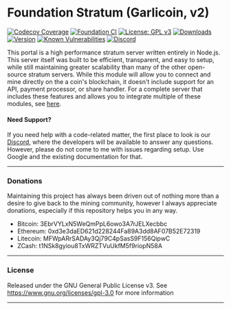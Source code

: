 # Foundation Stratum (Garlicoin, v2)

[![Codecov Coverage](https://img.shields.io/codecov/c/github/blinkhash/foundation-v2-garlicoin.svg?style=flat-square)](https://codecov.io/gh/blinkhash/foundation-v2-garlicoin/)
[![Foundation CI](https://github.com/blinkhash/foundation-v2-garlicoin/actions/workflows/build.yml/badge.svg?branch=master)](https://github.com/blinkhash/foundation-v2-garlicoin/actions/workflows/build.yml)
[![License: GPL v3](https://img.shields.io/badge/License-GPLv3-blue.svg)](https://www.gnu.org/licenses/gpl-3.0)
[![Downloads](https://img.shields.io/npm/dm/foundation-v2-garlicoin.svg)](https://www.npmjs.com/package/foundation-v2-garlicoin)
[![Version](https://img.shields.io/npm/v/foundation-v2-garlicoin.svg)](https://www.npmjs.com/package/foundation-v2-garlicoin)
[![Known Vulnerabilities](https://snyk.io/test/npm/foundation-v2-garlicoin/badge.svg)](https://snyk.io/test/npm/foundation-v2-garlicoin)
[![Discord](https://img.shields.io/discord/738590795384356904)](https://discord.gg/rNjez6VgNF)

This portal is a high performance stratum server written entirely in Node.js. This server itself was built to be efficient, transparent, and easy to setup, while still maintaining greater scalability than many of the other open-source stratum servers. While this module will allow you to connect and mine directly on the a coin's blockchain, it doesn't include support for an API, payment processor, or share handler. For a complete server that includes these features and allows you to integrate multiple of these modules, see [here](https://github.com/blinkhash/foundation-v2-server).

#### Need Support?

If you need help with a code-related matter, the first place to look is our [Discord](https://discord.gg/rNjez6VgNF), where the developers will be available to answer any questions. However, please do not come to me with issues regarding setup. Use Google and the existing documentation for that.

---

### Donations

Maintaining this project has always been driven out of nothing more than a desire to give back to the mining community, however I always appreciate donations, especially if this repository helps you in any way.

- Bitcoin: 3EbrVYLxN5WeQmPpL6owo3A7rJELXecbbc
- Ethereum: 0xd3e3daED621d228244Fa89A3dd8AF07B52E72319
- Litecoin: MFWpARrSADAy3Qj79C4pSasS9F156QipwC
- ZCash: t1NSk8gyiou8TxWRZTVuUkfM5f9riopN58A

---

### License

Released under the GNU General Public License v3. See https://www.gnu.org/licenses/gpl-3.0 for more information

---
